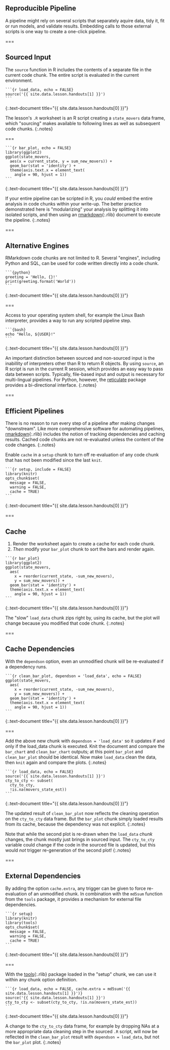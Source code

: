 ---
---

## Reproducible Pipeline

A pipeline might rely on several scripts that separately aquire data, tidy it,
fit or run models, and validate results. Embedding calls to those external
scripts is one way to create a one-click pipeline.

===

## Sourced Input

The `source` function in R includes the contents of a separate file in the
current code chunk. The entire script is evaluated in the current environment.

````
```{r load_data, echo = FALSE}
source('{{ site.data.lesson.handouts[1] }}')
```
````
{:.text-document title="{{ site.data.lesson.handouts[0] }}"}

The lesson's `.R` worksheet is an R script creating a `state_movers` data frame,
which "sourcing" makes available to following lines as well as subsequent code
chunks.
{:.notes}

===

````
```{r bar_plot, echo = FALSE}
library(ggplot2)
ggplot(state_movers,
  aes(x = current_state, y = sum_new_movers)) +
  geom_bar(stat = 'identity') +
  theme(axis.text.x = element_text(
    angle = 90, hjust = 1))
```
````
{:.text-document title="{{ site.data.lesson.handouts[0] }}"}

If your entire pipeline can be scripted in R, you *could* embed the entire
analysis in code chunks within your write-up. The better practice demonstrated
here is "modularizing" your analysis by splitting it into isolated scripts, and
then using an [rmarkdown](){:.rlib} document to execute the pipeline.
{:.notes}

===

## Alternative Engines

RMarkdown code chunks are not limited to R. Several "engines", including
Python and SQL, can be used for code written directly into a code chunk.

````
```{python}
greeting = 'Hello, {}!'
print(greeting.format('World'))
```
````
{:.text-document title="{{ site.data.lesson.handouts[0] }}"}

===

Access to your operating system shell, for example the Linux Bash interpreter,
provides a way to run any scripted pipeline step.

````
```{bash}
echo "Hello, ${USER}!"
```
````
{:.text-document title="{{ site.data.lesson.handouts[0] }}"}

An important distinction between sourced and non-sourced input is the inabillity
of interpreters other than R to return R objects. By using `source`, an R script
is run in the current R session, which provides an easy way to pass data between
scripts. Typically, file-based input and output is necessary for multi-lingual
pipelines. For Python, however, the
[reticulate](https://rstudio.github.io/reticulate/articles/r_markdown.html)
package provides a bi-directional interface.
{:.notes}

===

## Efficient Pipelines

There is no reason to run every step of a pipeline after making changes
"downstream". Like more comprehensive software for automating pipelines,
[rmarkdown](){:.rlib} includes the notion of tracking dependencies and caching
results. Cached code chunks are not re-evaluated unless the content of the code
changes.
{:.notes}

Enable `cache` in a `setup` chunk to turn off re-evaluation of any code
chunk that has not been modified since the last `knit`.

````
```{r setup, include = FALSE}
library(knitr)
opts_chunk$set(
  message = FALSE,
  warning = FALSE,
  cache = TRUE)
```
````
{:.text-document title="{{ site.data.lesson.handouts[0] }}"}

===

## Cache

1. Render the worksheet again to create a cache for each code chunk.
2. *Then* modify your `bar_plot` chunk to sort the bars and render again.

````
```{r bar_plot}
library(ggplot2)
ggplot(state_movers,
  aes(
    x = reorder(current_state, -sum_new_movers), 
    y = sum_new_movers)) +
  geom_bar(stat = 'identity') +
  theme(axis.text.x = element_text(
    angle = 90, hjust = 1))
```
````
{:.text-document title="{{ site.data.lesson.handouts[0] }}"}

The "slow" `load_data` chunk zips right by, using its cache, but the plot will
change because you modified that code chunk.
{:.notes}

===

## Cache Dependencies

With the `dependson` option, even an unmodified chunk will be re-evaluated if a
dependency runs.

````
```{r clean_bar_plot, dependson = 'load_data', echo = FALSE}
ggplot(state_movers,
  aes(
    x = reorder(current_state, -sum_new_movers), 
    y = sum_new_movers)) +
  geom_bar(stat = 'identity') +
  theme(axis.text.x = element_text(
    angle = 90, hjust = 1))
```
````
{:.text-document title="{{ site.data.lesson.handouts[0] }}"}

===

Add the above new chunk with `dependson = 'load_data'` so it updates if and only
if the load_data chunk is executed. Knit the document and compare the
`bar_chart` and `clean_bar_chart` outputs; at this point `bar_plot` and
`clean_bar_plot` should be identical. Now make `load_data` clean the data, then
`knit` again and compare the plots.
{:.notes}

````
```{r load_data, echo = FALSE}
source('{{ site.data.lesson.handouts[1] }}')
cty_to_cty <- subset(
  cty_to_cty,
  !is.na(movers_state_est))
```
````
{:.text-document title="{{ site.data.lesson.handouts[0] }}"}

The updated result of `clean_bar_plot` now reflects the cleaning operation on
the `cty_to_cty` data frame. But the `bar_plot` chunk simply loaded results from
its cache, because the dependency was not explicit.
{:.notes}

Note that while the second plot is re-drawn when the `load_data` *chunk*
changes, the chunk mostly just brings in sourced input. The `cty_to_cty` variable
could change if the code in the sourced file is updated, but this would *not*
trigger re-generation of the second plot!
{:.notes}

===

## External Dependencies

By adding the option `cache.extra`, any trigger can be given to force
re-evaluation of an unmodified chunk. In combination with the `md5sum` function
from the `tools` package, it provides a mechanism for external file
dependencies.

````
```{r setup}
library(knitr)
library(tools)
opts_chunk$set(
  message = FALSE,
  warning = FALSE,
  cache = TRUE)
```
````
{:.text-document title="{{ site.data.lesson.handouts[0] }}"}

===

With the [tools](){:.rlib} package loaded in the "setup" chunk, we can use it
within any chunk option definition.

````
```{r load_data, echo = FALSE, cache.extra = md5sum('{{ site.data.lesson.handouts[1] }}')}
source('{{ site.data.lesson.handouts[1] }}')
cty_to_cty <- subset(cty_to_cty, !is.na(movers_state_est))
```
````
{:.text-document title="{{ site.data.lesson.handouts[0] }}"}

A change to the `cty_to_cty` data frame, for example by dropping NAs at a more
appropriate data cleaning step in the sourced `.R` script, will now be reflected
in the `clean_bar_plot` result with `dependson = load_data`, but not the
`bar_plot` plot.
{:.notes}
